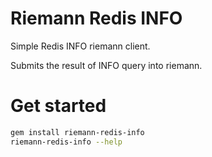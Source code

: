 Riemann Redis INFO
===================

Simple Redis INFO riemann client.

Submits the result of INFO query into riemann.

Get started
==========

``` bash
gem install riemann-redis-info
riemann-redis-info --help
```
